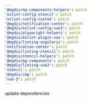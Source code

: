 ```yaml
---
'@mgdis/mg-components-helpers': patch
'eslint-config-stencil': patch
'eslint-config-custom': patch
'@mgdis/notification-center': patch
'@mgdis/eslint-config-vue3': patch
'@mgdis/playwright-helpers': patch
'@mgdis/eslint-plugin-vue': patch
'@mgdis/linting-angularjs': patch
'notification-center': patch
'@mgdis/linting-stencil': patch
'@mgdis/stencil-helpers': patch
'@mgdis/mg-components': patch
'@mgdis/linting-vue2': patch
'stencil': patch
'@mgdis/img': patch
'vue-3': patch
---
```


update dependencies
